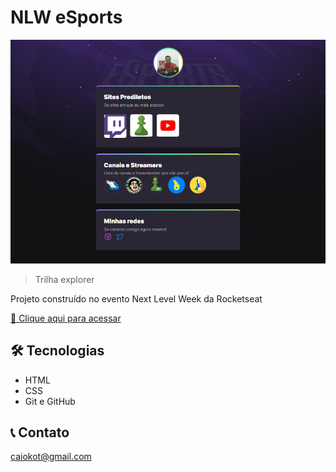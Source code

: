 # NLW eSports 

![preview](./.github/preview.png)

> Trilha explorer

Projeto construído no evento Next Level Week da Rocketseat

[🔗 Clique aqui para acessar](https://caiolemoskot.github.io/nlw-esports-explorer/)


## 🛠️​ Tecnologias

- HTML
- CSS
- Git e GitHub

## 📞​ Contato

caiokot@gmail.com
